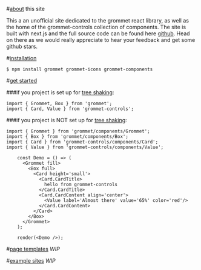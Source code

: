 #[about](/about) this site

This a an unofficial site dedicated to the grommet react library, as well as the home of the grommet-controls collection of components.
 The site is built with next.js and the full source code can be found here [github](https://github.com/atanasster/grommet-nextjs).
 Head on there as we would really appreciate to hear your feedback and get some github stars.

#[installation](/installation)

`$ npm install grommet grommet-icons grommet-components`

#[get started](/get-started)

###if you project is set up for [tree shaking](/tree-shaking):
```
import { Grommet, Box } from 'grommet';
import { Card, Value } from 'grommet-controls';
```

###if you project is NOT set up for [tree shaking](/tree-shaking):
```
import { Grommet } from 'grommet/components/Grommet';
import { Box } from 'grommet/components/Box';
import { Card } from 'grommet-controls/components/Card';
import { Value } from 'grommet-controls/components/Value';
```

<example editorPosition='left'>

```
    const Demo = () => (
      <Grommet fill>
        <Box full>
          <Card height='small'>
            <Card.CardTitle>
              hello from grommet-controls
            </Card.CardTitle>
            <Card.CardContent align='center'>
              <Value label='Almost there' value='65%' color='red'/>
            </Card.CardContent>
          </Card>
        </Box>
      </Grommet>
    );

    render(<Demo />);
```
</example>

#[page templates](/page-layouts)
*WIP*

#[example sites](/sites)
*WIP*
